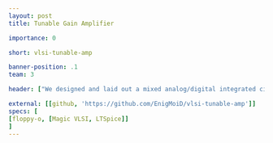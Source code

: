 ```yaml
---
layout: post
title: Tunable Gain Amplifier 

importance: 0

short: vlsi-tunable-amp

banner-position: .1
team: 3

header: ["We designed and laid out a mixed analog/digital integrated circuit.", "The circuit integrates an op-amp and what's essentially a digital (SPI) potentiometer to change the gain. It will be fabricated with the MOSIS 300nm process on a 1mm die and packaged in a 40 pin DIP."]

external: [[github, 'https://github.com/EnigMoiD/vlsi-tunable-amp']]
specs: [
[floppy-o, [Magic VLSI, LTSpice]]
]
---
```

